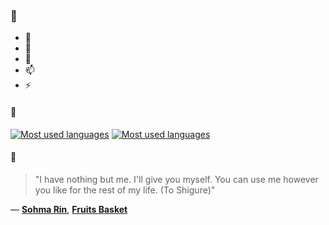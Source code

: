 ### 👋

- 🔭
- 🌱
- 💬
- 📫
- ⚡

#### 🧏

[![Most used languages](https://github-readme-stats-aynah.vercel.app/api/top-langs/?username=aynh&theme=solarized-dark&langs_count=6&layout=compact&hide_title=true)](https://github.com/anuraghazra/github-readme-stats#gh-dark-mode-only)
[![Most used languages](https://github-readme-stats-aynah.vercel.app/api/top-langs/?username=aynh&theme=solarized-light&langs_count=6&layout=compact&hide_title=true)](https://github.com/anuraghazra/github-readme-stats#gh-light-mode-only)

#### 💬

> "I have nothing but me. I'll give you myself. You can use me however you like for the rest of my life. (To Shigure)"

&mdash; [**Sohma Rin**](https://myanimelist.net/character.php?q=Sohma%20Rin&cat=character), [**Fruits Basket**](https://myanimelist.net/search/all?q=Fruits%20Basket&cat=all)
